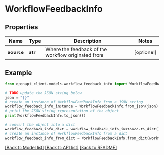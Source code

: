 # WorkflowFeedbackInfo


## Properties

Name | Type | Description | Notes
------------ | ------------- | ------------- | -------------
**source** | **str** | Where the feedback of the workflow originated from | [optional] 

## Example

```python
from openapi_client.models.workflow_feedback_info import WorkflowFeedbackInfo

# TODO update the JSON string below
json = "{}"
# create an instance of WorkflowFeedbackInfo from a JSON string
workflow_feedback_info_instance = WorkflowFeedbackInfo.from_json(json)
# print the JSON string representation of the object
print(WorkflowFeedbackInfo.to_json())

# convert the object into a dict
workflow_feedback_info_dict = workflow_feedback_info_instance.to_dict()
# create an instance of WorkflowFeedbackInfo from a dict
workflow_feedback_info_from_dict = WorkflowFeedbackInfo.from_dict(workflow_feedback_info_dict)
```
[[Back to Model list]](../README.md#documentation-for-models) [[Back to API list]](../README.md#documentation-for-api-endpoints) [[Back to README]](../README.md)


